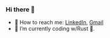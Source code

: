 ### Hi there 👋

- 🚀 How to reach me: [LinkedIn](https://www.linkedin.com/in/aleyna-alangil/), [Gmail](mailto:aleynaalangil@gmail.com)
- 🔭 I’m currently coding w/Rust 🦀.

<!--
**aleynaalangil/AleynaAlangil** is a ✨ _special_ ✨ repository because its `README.md` (this file) appears on your GitHub profile.

Here are some ideas to get you started:

- 🔭 I’m currently working on ...
- 🌱 I’m currently learning ...
- 👯 I’m looking to collaborate on ...
- 🤔 I’m looking for help with ...
- 💬 Ask me about ...
- 📫 How to reach me: ...
- 😄 Pronouns: ...
- ⚡ Fun fact: ...
-->
